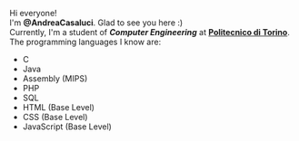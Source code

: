  Hi everyone!  
 I'm **@AndreaCasaluci**. Glad to see you here :)  
 Currently, I'm a student of ***Computer Engineering*** at **[Politecnico di Torino](https://www.polito.it/)**.  
 The programming languages I know are:  
 - C
 - Java
 - Assembly (MIPS)
 - PHP
 - SQL
 - HTML (Base Level)
 - CSS (Base Level)
 - JavaScript (Base Level)
  
 
